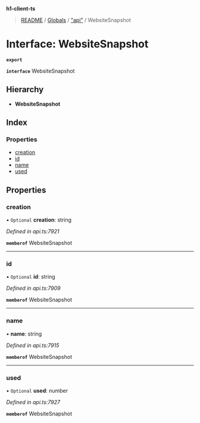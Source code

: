 **h1-client-ts**

> [README](../README.md) / [Globals](../globals.md) / ["api"](../modules/_api_.md) / WebsiteSnapshot

# Interface: WebsiteSnapshot

**`export`** 

**`interface`** WebsiteSnapshot

## Hierarchy

* **WebsiteSnapshot**

## Index

### Properties

* [creation](_api_.websitesnapshot.md#creation)
* [id](_api_.websitesnapshot.md#id)
* [name](_api_.websitesnapshot.md#name)
* [used](_api_.websitesnapshot.md#used)

## Properties

### creation

• `Optional` **creation**: string

*Defined in api.ts:7921*

**`memberof`** WebsiteSnapshot

___

### id

• `Optional` **id**: string

*Defined in api.ts:7909*

**`memberof`** WebsiteSnapshot

___

### name

•  **name**: string

*Defined in api.ts:7915*

**`memberof`** WebsiteSnapshot

___

### used

• `Optional` **used**: number

*Defined in api.ts:7927*

**`memberof`** WebsiteSnapshot
